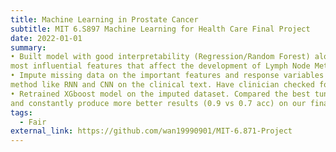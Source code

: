```yaml
---
title: Machine Learning in Prostate Cancer
subtitle: MIT 6.S897 Machine Learning for Health Care Final Project
date: 2022-01-01
summary: 
• Built model with good interpretability (Regression/Random Forest) along with clinician’s expertise to understand what’s the
most influential features that affect the development of Lymph Node Metasis.
• Impute missing data on the important features and response variables with both rule-based method as well as automated
method like RNN and CNN on the clinical text. Have clinician checked for the accuracy. (> 90% are correct)
• Retrained XGboost model on the imputed dataset. Compared the best tuned model with a rule based model on test dataset
and constantly produce more better results (0.9 vs 0.7 acc) on our final model according to the manual check by clinicians.
tags:
  - Fair
external_link: https://github.com/wan19990901/MIT-6.871-Project
---
```

